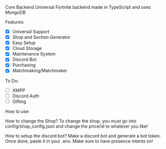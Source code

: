 Core Backend
Universal Fortnite backend made in TypeScript and uses MongoDB

Features:

- [x] Universal Support
- [x] Shop and Section Generator
- [x] Easy Setup
- [x] Cloud Storage
- [x] Maintenance System
- [x] Discord Bot
- [x] Purchasing
- [x] Matchmaking/Matchmaker

To Do:

- [ ] XMPP
- [ ] Discord Auth
- [ ] Gifting

How to use:

How to change the Shop? To change the shop, you must go into config/shop_config.json and change the price/id to whatever you like!

How to setup the discord bot? Make a discord bot and generate a bot token. Once done, paste it in your .env. Make sure to have presence intents on!
